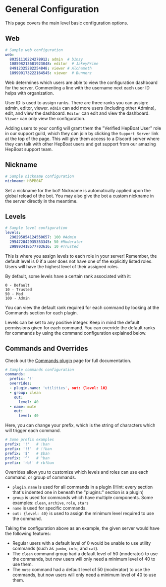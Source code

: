 # General Configuration

This page covers the main level basic configuration options.

## Web

```yaml
# Sample web configuration
web:
  80351110224278912: admin  # b1nzy
  108598213681923048: editor  # JakeyPrime
  84912325282254848: viewer # Alchameth
  189990173222164545: viewer  # Bunnerz
```

Web determines which users are able to view the configuration dashboard for the server. Commenting a line with the username next each user ID helps with organization.

User ID is used to assign ranks. There are three ranks you can assign: admin, editor, viewer. `Admin` can add more users (including other Admins), edit, and view the dashboard. `Editor` can edit and view the dashboard. `Viewer` can only view the configuration.

Adding users to your config will grant them the "Verified HepBoat User" role in our support guild, which they can join by clicking the `Support Server` link at the top of the page. This will give them access to a Discord server where they can talk with other HepBoat users and get support from our amazing HepBoat support team.

## Nickname

```yaml
# Sample nickname configuration
nickname: H3PB0AT
```

Set a nickname for the bot! Nickname is automatically applied upon the global reload of the bot. You may also give the bot a custom nickname in the server directly in the meantime.

## Levels

```yaml
# Sample level configuration
levels:
  290295854124550657: 100 #Admin
  295472842935353345: 50 #Moderator
  298993418577703616: 10 #Trusted
```
This is where you assign levels to each role in your server! Remember, the default level is 0 if a user does not have one of the explicitly listed roles. Users will have the highest level of their assigned roles.

By default, some levels have a certain rank associated with it: 
```
0 - Default
10 - Trusted
50 - Mod
100 - Admin
```

You can view the default rank required for each command by looking at the Commands section for each plugin.

Levels can be set to any positive integer. Keep in mind the default permissions given for each command. You can override the default ranks for commands by using the command configuration explained below.

## Commands and Overrides

Check out the [Commands plugin](plugins/commands-plugin.md) page for full documentation.

```yaml
# Sample commands configuration
commands:
  prefix: '!'
  overrides:
  - plugin.name: 'utilities', out: {level: 10}
  - group: clean
    out: 
      level: 40
  - name: mute
    out:
      level: 40
```
Here, you can change your prefix, which is the string of characters which will trigger each command.
```yaml
# Some prefix examples
prefix: '!'   # !ban
prefix: '!!'  # !!ban
prefix: '$'   # $ban
prefix: '^'   # ^ban
prefix: 'rb!' # rb!ban
```

Overrides allow you to customize which levels and roles can use each command, or group of commands.
* `plugin.name` is used for all commands in a plugin (Hint: every section that's indented one in beneath the "plugins:" 
section is a plugin)
* `group` is used for commands which have multiple components. Some examples: `clean`, `archive`, `role`, `stars`
* `name` is used for specific commands.
* `out: {level: 40}` is used to assign the minimum level required to use the command.

Taking the configuration above as an example, the given server would have the following features:
* Regular users with a default level of 0 would be unable to use utility commands (such as `jumbo`, `info`, and `cat`).
* The `clean` command group had a default level of 50 (moderator) to use the commands, but now users will only need a 
minimum level of 40 to use them.
* The `mute` command had a default level of 50 (moderator) to use the commands, but now users will only need a 
minimum level of 40 to use them.


